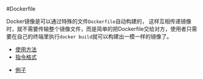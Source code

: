 #Dockerfile

Docker镜像是可以通过特殊的文件`Dockerfile`自动构建的， 这样互相传递镜像时，就不需要传输整个镜像文件，而是简单的把Dockerfile交给对方，使用者只需要在自己的终端里执行`docker build`就可以构建出一模一样的镜像了。

* [使用方法](usage.md)
* [指令格式](command_list.md)
+ [例子](example.md)
